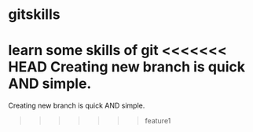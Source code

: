 # gitskills
learn some skills of git 
<<<<<<< HEAD
Creating  new branch is quick AND simple.
=======
Creating  new branch is quick AND simple.
>>>>>>> feature1
